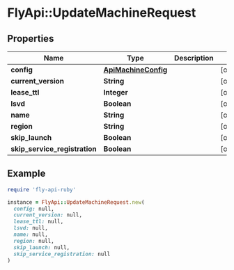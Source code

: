 # FlyApi::UpdateMachineRequest

## Properties

| Name | Type | Description | Notes |
| ---- | ---- | ----------- | ----- |
| **config** | [**ApiMachineConfig**](ApiMachineConfig.md) |  | [optional] |
| **current_version** | **String** |  | [optional] |
| **lease_ttl** | **Integer** |  | [optional] |
| **lsvd** | **Boolean** |  | [optional] |
| **name** | **String** |  | [optional] |
| **region** | **String** |  | [optional] |
| **skip_launch** | **Boolean** |  | [optional] |
| **skip_service_registration** | **Boolean** |  | [optional] |

## Example

```ruby
require 'fly-api-ruby'

instance = FlyApi::UpdateMachineRequest.new(
  config: null,
  current_version: null,
  lease_ttl: null,
  lsvd: null,
  name: null,
  region: null,
  skip_launch: null,
  skip_service_registration: null
)
```

